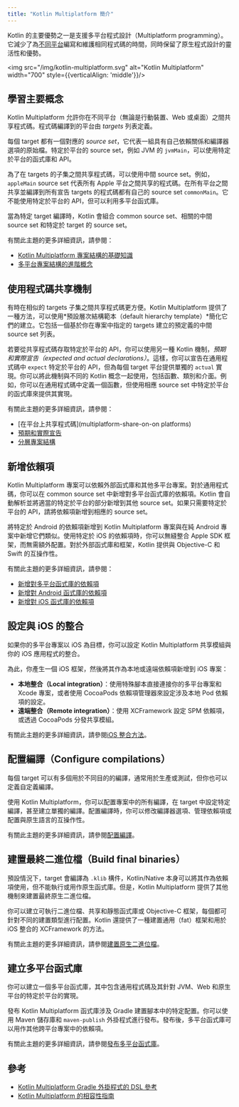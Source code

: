 ```yaml
---
title: "Kotlin Multiplatform 簡介"
---
```

Kotlin 的主要優勢之一是支援多平台程式設計（Multiplatform programming）。它減少了為[不同平台](multiplatform-dsl-reference#targets)編寫和維護相同程式碼的時間，同時保留了原生程式設計的靈活性和優勢。

<img src="/img/kotlin-multiplatform.svg" alt="Kotlin Multiplatform" width="700" style={{verticalAlign: 'middle'}}/>

## 學習主要概念

Kotlin Multiplatform 允許你在不同平台（無論是行動裝置、Web 或桌面）之間共享程式碼。程式碼編譯到的平台由 _targets_ 列表定義。

每個 target 都有一個對應的 *source set*，它代表一組具有自己依賴關係和編譯器選項的原始檔。特定於平台的 source set，例如 JVM 的 `jvmMain`，可以使用特定於平台的函式庫和 API。

為了在 targets 的子集之間共享程式碼，可以使用中間 source set。例如，`appleMain` source set 代表所有 Apple 平台之間共享的程式碼。在所有平台之間共享並編譯到所有宣告 targets 的程式碼都有自己的 source set `commonMain`。它不能使用特定於平台的 API，但可以利用多平台函式庫。

當為特定 target 編譯時，Kotlin 會組合 common source set、相關的中間 source set 和特定於 target 的 source set。

有關此主題的更多詳細資訊，請參閱：

* [Kotlin Multiplatform 專案結構的基礎知識](multiplatform-discover-project)
* [多平台專案結構的進階概念](multiplatform-advanced-project-structure)

## 使用程式碼共享機制

有時在相似的 targets 子集之間共享程式碼更方便。Kotlin Multiplatform 提供了一種方法，可以使用*預設層次結構範本（default hierarchy template）*簡化它們的建立。它包括一個基於你在專案中指定的 targets 建立的預定義的中間 source set 列表。

若要從共享程式碼存取特定於平台的 API，你可以使用另一種 Kotlin 機制，*預期和實際宣告（expected and actual declarations）*。這樣，你可以宣告在通用程式碼中 `expect` 特定於平台的 API，但為每個 target 平台提供單獨的 `actual` 實現。你可以將此機制與不同的 Kotlin 概念一起使用，包括函數、類別和介面。例如，你可以在通用程式碼中定義一個函數，但使用相應 source set 中特定於平台的函式庫來提供其實現。

有關此主題的更多詳細資訊，請參閱：

* [在平台上共享程式碼](multiplatform-share-on-on platforms)
* [預期和實際宣告](multiplatform-expect-actual)
* [分層專案結構](multiplatform-hierarchy)

## 新增依賴項

Kotlin Multiplatform 專案可以依賴外部函式庫和其他多平台專案。對於通用程式碼，你可以在 common source set 中新增對多平台函式庫的依賴項。Kotlin 會自動解析並將適當的特定於平台的部分新增到其他 source set。如果只需要特定於平台的 API，請將依賴項新增到相應的 source set。

將特定於 Android 的依賴項新增到 Kotlin Multiplatform 專案與在純 Android 專案中新增它們類似。使用特定於 iOS 的依賴項時，你可以無縫整合 Apple SDK 框架，而無需額外配置。對於外部函式庫和框架，Kotlin 提供與 Objective-C 和 Swift 的互操作性。

有關此主題的更多詳細資訊，請參閱：

* [新增對多平台函式庫的依賴項](multiplatform-add-dependencies)
* [新增對 Android 函式庫的依賴項](multiplatform-android-dependencies)
* [新增對 iOS 函式庫的依賴項](multiplatform-ios-dependencies)

## 設定與 iOS 的整合

如果你的多平台專案以 iOS 為目標，你可以設定 Kotlin Multiplatform 共享模組與你的 iOS 應用程式的整合。

為此，你產生一個 iOS 框架，然後將其作為本地或遠端依賴項新增到 iOS 專案：

* **本地整合（Local integration）**：使用特殊腳本直接連接你的多平台專案和 Xcode 專案，或者使用 CocoaPods 依賴項管理器來設定涉及本地 Pod 依賴項的設定。
* **遠端整合（Remote integration）**：使用 XCFramework 設定 SPM 依賴項，或透過 CocoaPods 分發共享模組。

有關此主題的更多詳細資訊，請參閱[iOS 整合方法](multiplatform-ios-integration-overview)。

## 配置編譯（Configure compilations）

每個 target 可以有多個用於不同目的的編譯，通常用於生產或測試，但你也可以定義自定義編譯。

使用 Kotlin Multiplatform，你可以配置專案中的所有編譯，在 target 中設定特定編譯，甚至建立單獨的編譯。配置編譯時，你可以修改編譯器選項、管理依賴項或配置與原生語言的互操作性。

有關此主題的更多詳細資訊，請參閱[配置編譯](multiplatform-configure-compilations)。

## 建置最終二進位檔（Build final binaries）

預設情況下，target 會編譯為 `.klib` 構件，Kotlin/Native 本身可以將其作為依賴項使用，但不能執行或用作原生函式庫。但是，Kotlin Multiplatform 提供了其他機制來建置最終原生二進位檔。

你可以建立可執行二進位檔、共享和靜態函式庫或 Objective-C 框架，每個都可針對不同的建置類型進行配置。Kotlin 還提供了一種建置通用（fat）框架和用於 iOS 整合的 XCFramework 的方法。

有關此主題的更多詳細資訊，請參閱[建置原生二進位檔](multiplatform-build-native-binaries)。

## 建立多平台函式庫

你可以建立一個多平台函式庫，其中包含通用程式碼及其針對 JVM、Web 和原生平台的特定於平台的實現。

發布 Kotlin Multiplatform 函式庫涉及 Gradle 建置腳本中的特定配置。你可以使用 Maven 儲存庫和 `maven-publish` 外掛程式進行發布。發布後，多平台函式庫可以用作其他跨平台專案中的依賴項。

有關此主題的更多詳細資訊，請參閱[發布多平台函式庫](multiplatform-publish-lib)。

## 參考

* [Kotlin Multiplatform Gradle 外掛程式的 DSL 參考](multiplatform-dsl-reference)
* [Kotlin Multiplatform 的相容性指南](multiplatform-compatibility-guide)